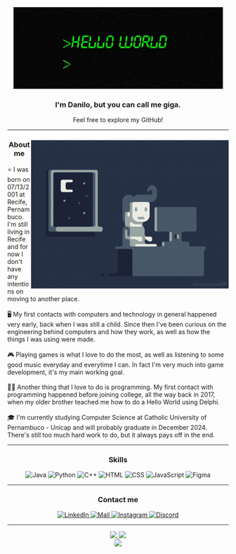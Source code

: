 <div align="center" class="mainDiv">
  <img src="./assets/hello-world.gif" />
  <h3 align="center">I'm Danilo, but you can call me giga. </h2>
  <p> Feel free to explore my GitHub! </p>
  <hr />
  <div align="center" padding="10px">
    <div align="right">
      <img src="./assets/e426702edf874b181aced1e2fa5c6cde.gif" width="450px" align="right" />
    </div>
    <h3 text-align="center"> About me </h3>
    <div align="left">
      <p> ⭐ I was born on 07/13/2001 at Recife, Pernambuco. I'm still living in Recife and for now I don't have any intentions on moving to another place. <br /> <br       />
      🖥 My first contacts with computers and technology in general happened very early, back when I was still a child. Since then I've been curious on the engineering       behind computers and how they work, as well as how the things I was using were made. <br /> <br />
      🎮 Playing games is what I love to do the most, as well as listening to some good music everyday and everytime I can. In fact I'm very much into game 
      development, it's my main working goal. <br /> <br />
      👨‍💻 Another thing that I love to do is programming. My first contact with programming happened before joining college, all the way back in 2017, when my older         brother teached me how to do a Hello World using Delphi. <br /> <br />
      🎓 I'm currently studying Computer Science at Catholic University of Pernambuco - Unicap and will probably graduate in December 2024. There's still too much            hard work to do, but it always pays off in the end. </p>
    </div>
  </div>
  <hr />
  <div display="flex" flex-direction="column">
    <div display="flex" flex-direction="row">
      <h3> Skills </h3>
    </div>
    <div display="flex" flex-direction="row">
      <img src="https://cdn.jsdelivr.net/gh/devicons/devicon/icons/java/java-original.svg" width="50px" height="50px" alt="Java" />
      <img src="https://cdn.jsdelivr.net/gh/devicons/devicon/icons/python/python-original.svg" width="50px" height="50px" alt="Python" />
      <img src="https://cdn.jsdelivr.net/gh/devicons/devicon/icons/cplusplus/cplusplus-original.svg" width="50px" height="50px" alt="C++" />
      <img src="https://cdn.jsdelivr.net/gh/devicons/devicon/icons/html5/html5-original.svg" width="50px" height="50px" alt="HTML" />
      <img src="https://cdn.jsdelivr.net/gh/devicons/devicon/icons/css3/css3-original.svg" width="50px" height="50px" alt="CSS" />
      <img src="https://cdn.jsdelivr.net/gh/devicons/devicon/icons/javascript/javascript-original.svg" width="50px" height="50px" alt="JavaScript" />
      <img src="https://cdn.jsdelivr.net/gh/devicons/devicon/icons/figma/figma-original.svg" width="50px" height="50px" alt="Figma" />
    </div>
  </div>
  <hr />
  <div display="flex" flex-direction="column">
    <div display="flex" flex-direction="row">
      <h3> Contact me </h3>
    </div>
    <div display="flex" flex-direction="row">
      <a href="https://www.linkedin.com/in/dansilv/" target="_blank">
        <img src="https://img.shields.io/badge/LinkedIn-0077B5?style=for-the-badge&logo=linkedin&logoColor=white" alt="LinkedIn" />
      </a>
      <a href="mailto:gigazin@hotmail.com">
        <img src="https://img.shields.io/badge/Gmail-D14836?style=for-the-badge&logo=gmail&logoColor=white" alt="Mail" />
      </a>
      <a href="https://www.instagram.com/gigazin/">
        <img src="https://img.shields.io/badge/Instagram-E4405F?style=for-the-badge&logo=instagram&logoColor=white" alt="Instagram" />
      </a>
      <a href="https://discordapp.com/users/328217859605921794">
        <img src="https://img.shields.io/badge/Discord-7289DA?style=for-the-badge&logo=discord&logoColor=white" alt="Discord" />
      </a>
    </div>
  </div>
</div>

<hr />

<div align="center" margin="15px">
  <a href="https://github.com/gigazin">
  <img height="180em" src="https://github-readme-stats.vercel.app/api?username=gigazin&show_icons=true&theme=monokai&include_all_commits=true&count_private=true"/>
  <img height="180em" src="https://github-readme-stats.vercel.app/api/top-langs/?username=gigazin&layout=compact&langs_count=7&theme=monokai"/>
</div>

<div align="center">
  <img src="https://github.com/gigazin/gigazin/blob/output/github-contribution-grid-snake.svg"/>
</div>

<!--
**gigazin/gigazin** is a ✨ _special_ ✨ repository because its `README.md` (this file) appears on your GitHub profile.

Here are some ideas to get you started:

- 🔭 I’m currently working on ...
- 🌱 I’m currently learning ...
- 👯 I’m looking to collaborate on ...
- 🤔 I’m looking for help with ...
- 💬 Ask me about ...
- 📫 How to reach me: ...
- 😄 Pronouns: ...
- ⚡ Fun fact: ...
-->
